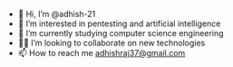 - 👋 Hi, I’m @adhish-21
- 👀 I’m interested in pentesting and artificial intelligence 
- 🌱 I’m currently studying computer science engineering 
- 👨‍💻 I’m looking to collaborate on new technologies 
- 📫 How to reach me adhishraj37@gmail.com

<!---
adhish-21/adhish-21 is a ✨ special ✨ repository because its `README.md` (this file) appears on your GitHub profile.
You can click the Preview link to take a look at your changes.
--->
